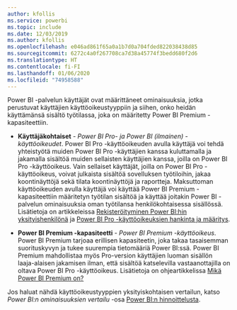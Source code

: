 ```yaml
---
author: kfollis
ms.service: powerbi
ms.topic: include
ms.date: 12/03/2019
ms.author: kfollis
ms.openlocfilehash: e046ad861f65a0a1b7d0a704fded822038438d85
ms.sourcegitcommit: 6272c4a0f267708ca7d38a45774f3bedd680f2d6
ms.translationtype: HT
ms.contentlocale: fi-FI
ms.lasthandoff: 01/06/2020
ms.locfileid: "74958588"
---
```

Power BI -palvelun käyttäjät ovat määrittäneet ominaisuuksia, jotka perustuvat käyttäjien käyttöoikeustyyppiin ja siihen, onko heidän käyttämänsä sisältö työtilassa, joka on määritetty Power BI Premium -kapasiteettiin.

* **Käyttäjäkohtaiset** - *Power BI Pro- ja Power BI (ilmainen) -käyttöoikeudet*. Power BI Pro -käyttöoikeuden avulla käyttäjä voi tehdä yhteistyötä muiden Power BI Pro -käyttäjien kanssa kuluttamalla ja jakamalla sisältöä muiden sellaisten käyttäjien kanssa, joilla on Power BI Pro -käyttöoikeus. Vain sellaiset käyttäjät, joilla on Power BI Pro -käyttöoikeus, voivat julkaista sisältöä sovelluksen työtiloihin, jakaa koontinäyttöjä sekä tilata koontinäyttöjä ja raportteja. Maksuttoman käyttöoikeuden avulla käyttäjä voi käyttää Power BI Premium -kapasiteettiin määritetyn työtilan sisältöä ja käyttää joitakin Power BI -palvelun ominaisuuksia oman työtilansa henkilökohtaisessa sisällössä. Lisätietoja on artikkeleissa [Rekisteröityminen Power BI:hin yksityishenkilönä](../service-self-service-signup-for-power-bi.md) ja [Power BI Pro -käyttöoikeuksien hankinta ja määritys](../service-admin-purchasing-power-bi-pro.md).

* **Power BI Premium -kapasiteetti** - *Power BI Premium -käyttöoikeus*. Power BI Premium tarjoaa erillisen kapasiteetin, joka takaa tasaisemman suorituskyvyn ja tukee suurempia tietomääriä Power BI:ssä. Power BI Premium mahdollistaa myös Pro-version käyttäjien luoman sisällön laaja-alaisen jakamisen ilman, että sisältöä katselevilla vastaanottajilla on oltava Power BI Pro -käyttöoikeus. Lisätietoja on ohjeartikkelissa [Mikä Power BI Premium on?](../service-premium-what-is.md)

Jos haluat nähdä käyttöoikeustyyppien yksityiskohtaisen vertailun, katso _Power BI:n ominaisuuksien vertailu_ -osa [Power BI:n hinnoittelusta](https://powerbi.microsoft.com/pricing/).
